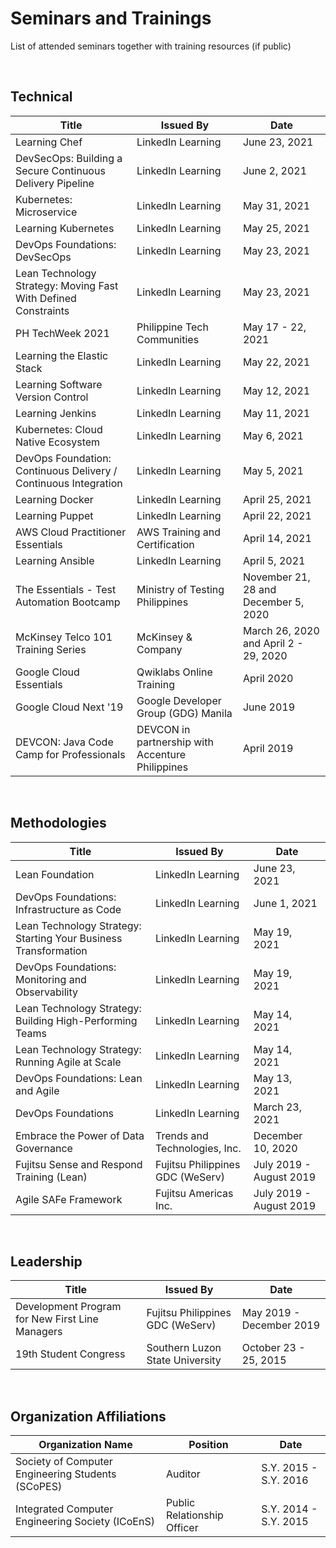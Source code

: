 # Seminars and Trainings
List of attended seminars together with training resources (if public)

<BR>

## Technical

| Title | Issued By | Date |
|-------|-----------|------|
| Learning Chef | LinkedIn Learning | June 23, 2021 |
| DevSecOps: Building a Secure Continuous Delivery Pipeline | LinkedIn Learning | June 2, 2021 |
| Kubernetes: Microservice | LinkedIn Learning | May 31, 2021 |
| Learning Kubernetes | LinkedIn Learning | May 25, 2021 |
| DevOps Foundations: DevSecOps | LinkedIn Learning | May 23, 2021 |
| Lean Technology Strategy: Moving Fast With Defined Constraints | LinkedIn Learning | May 23, 2021 |
| PH TechWeek 2021 | Philippine Tech Communities | May 17 - 22, 2021 |
| Learning the Elastic Stack | LinkedIn Learning | May 22, 2021 |
| Learning Software Version Control | LinkedIn Learning | May 12, 2021 |
| Learning Jenkins | LinkedIn Learning | May 11, 2021 |
| Kubernetes: Cloud Native Ecosystem | LinkedIn Learning | May 6, 2021 |
| DevOps Foundation: Continuous Delivery / Continuous Integration | LinkedIn Learning | May 5, 2021 |
| Learning Docker | LinkedIn Learning | April 25, 2021 |
| Learning Puppet | LinkedIn Learning | April 22, 2021 |
| AWS Cloud Practitioner Essentials | AWS Training and Certification | April 14, 2021 |
| Learning Ansible | LinkedIn Learning | April 5, 2021 |
| The Essentials - Test Automation Bootcamp | Ministry of Testing Philippines | November 21, 28 and December 5, 2020|
| McKinsey Telco 101 Training Series | McKinsey & Company | March 26, 2020 and April 2 - 29, 2020 |
| Google Cloud Essentials | Qwiklabs Online Training | April 2020 |
| Google Cloud Next '19 | Google Developer Group (GDG) Manila | June 2019 |
| DEVCON: Java Code Camp for Professionals | DEVCON in partnership with Accenture Philippines | April 2019 |

<BR>

## Methodologies
| Title | Issued By | Date |
|-------|-----------|------|
| Lean Foundation | LinkedIn Learning | June 23, 2021 |
| DevOps Foundations: Infrastructure as Code | LinkedIn Learning | June 1, 2021 |
| Lean Technology Strategy: Starting Your Business Transformation | LinkedIn Learning | May 19, 2021 |
| DevOps Foundations: Monitoring and Observability | LinkedIn Learning | May 19, 2021 |
| Lean Technology Strategy: Building High-Performing Teams | LinkedIn Learning | May 14, 2021 |
| Lean Technology Strategy: Running Agile at Scale | LinkedIn Learning | May 14, 2021 |
| DevOps Foundations: Lean and Agile | LinkedIn Learning | May 13, 2021 |
| DevOps Foundations | LinkedIn Learning | March 23, 2021 |
| Embrace the Power of Data Governance | Trends and Technologies, Inc. | December 10, 2020 |
| Fujitsu Sense and Respond Training (Lean) | Fujitsu Philippines GDC (WeServ) | July 2019 - August 2019 |
| Agile SAFe Framework | Fujitsu Americas Inc. | July 2019 - August 2019 |

<BR>

## Leadership
| Title | Issued By | Date |
|-------|-----------|------|
| Development Program for New First Line Managers | Fujitsu Philippines GDC (WeServ) | May 2019 - December 2019 |
| 19th Student Congress | Southern Luzon State University | October 23 - 25, 2015 |

<BR>

## Organization Affiliations

| Organization Name | Position | Date |
|-------------------|----------|------|
| Society of Computer Engineering Students (SCoPES) | Auditor | S.Y. 2015 - S.Y. 2016 |
| Integrated Computer Engineering Society (ICoEnS) | Public Relationship Officer | S.Y. 2014 - S.Y. 2015 |
